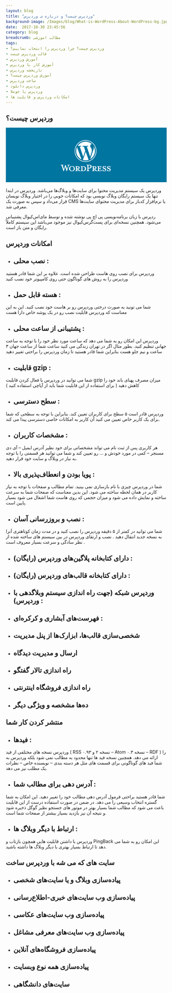 ```yaml
---
layout: blog
title: "وردپرس چیست؟ و درباره ی وردپرس"
background-image: /Images/blog/What-is-WordPress-About-WordPress-bg.jpg
date:  2017-10-30 23:45:56
category: blog
breadcrumb: مطالب اموزشی
tags:
- وردپرس چیست؟ چرا وردپرس را انتخاب نماییم؟
- قالب وردپرس چیست
- آموزش وردپرس
- آموزش کار با وردپرس
- تاریخچه وردپرس
- آموزش وردپرس چیست؟
- ساخت وردپرس
- وردپرس دانلود
- وردپرس یا جوملا
- امکانات وردپرس و قابلیت ها 
---
```


## وردپرس چیست؟
![وردپرس چیست؟ و درباره ی وردپرس][1]

[1]: /Images/blog/What-is-WordPress-About-WordPress.jpg "وردپرس چیست؟ و درباره ی وردپرس"

وردپرس یک سیستم مدیریت محتوا برای سایت‌ها و وبلاگ‌ها می‌باشد. وردپرس در ابتدا تنها یک سیستم رایگان وبلاگ نویسی بود که امکانات خوبی را در اختیار وبلاگ نویسان قرار می‌داد و سپس به صورت یک CMS یا نرم‌افزار کدباز برای مدیریت محتوای سایت‌ها معرفی شد.

ردپرس با زبان برنامه‌نویسی پی اچ پی نوشته شده و توسط مای‌اس‌کیوال پشتیبانی می‌شود. همچنین نسخه‌ای برای پست‌گرس‌کیوال نیز موجود می‌باشد این سیستم کاملاً رایگان و متن باز است.



## امکانات وردپرس
+   ## نصب محلی :
وردپرس برای نصب روی هاست طراحی شده است. علاوه بر این شما قادر هستید وردپرس را به روش های گوناگون حتی روی کامپیوتر خود نصب کنید

+   ## هسته قابل حمل :
شما می تونید به صورت درختی وردپرس رو بر هاست خود نصب کنید. این به این معناست که وردپرس قابلیت نصب رو در یک پوشه خاص دارا هست

+   ## پشتیبانی از ساعت محلی :
وردپرس این امکان رو به شما می دهد که ساعت مورد نظر خود را با توجه به ساعت جهانی تنظیم کنید. بطور مثال اگر در تهران زندگی می کنید ساعت شما از ساعت جهان ۳ ساعت و نیم جلو هست بنابراین شما قادر هستید تا زمان وردپرس را براحتی تغییر دهید

+   ## قابلیت gzip :
شما می توانید در وردپرس با فعال کردن قابلیت gzip میزان مصرف پهنای باند خود را کاهش دهید ( برای استفاده از این قابلیت شما باید از آپاچی استفاده کنید )

+   ## سطح دسترسی :
وردپرس قادر است ۵ سطح برای کاربران تعیین کند. بنابراین با توجه به سطحی که شما برای یک کاربر خاص تعیین می کنید آن کاربر به امکانات خاصی دسترسی پیدا می کند.

+   ## مشخصات کاربران :
هر کاربری پس از ثبت نام می تواند مشخصاتی برای خود نظیر آدرس ایمیل – آی دی مسنجر – کمی در مورد خودش و … رو تعیین کند و شما می توانید هر قسمتی را با توجه به نیاز در وبلاگ و سایت خود قرار دهید.

+   ## پویا بودن و انعطاف‌پذیری بالا :
شما در وردپرس چیزی با نام بازسازی نمی بینید. تمام مطالب و صفحات با توجه به نیاز کاربر در همان لحظه ساخته می شود. این بدین معناست که صفحات شما به سرعت ساخته و نمایش داده می شود و میزان حجمی که روی هاست شما اشغال می شود بسیار پایین است.

+   ## نصب و بروزرسانی آسان :
شما می توانید در کمتر از ۵ دقیقه وردپرس را نصب کنید  و در مدت زمان کوتاهتری آنرا به نسخه جدید انتقال دهید . نصب و ارتقای وردپرس در بین سیستم های ساخته شده از نظر سادگی و سرعت بسیار معروف است .

+   ## دارای کتابخانه پلاگین‌های وردپرس (رایگان) :
+   ## دارای کتابخانه قالب‌های وردپرس (رایگان) :
+   ## وردپرس شبکه (جهت راه اندازی سیستم وبلاگدهی با وردپرس) :
+   ## فهرست‌های آبشاری و کرکره‌ای :
+   ## شخصی‌سازی قالب‌ها، ابزارک‌ها از پنل مدیریت
+   ## ارسال و مدیریت دیدگاه
+   ## راه اندازی تالار گفتگو
+   ## راه اندازی فروشگاه اینترنتی
+   ## ده‌ها مشخصه و ویژگی دیگر

## منتشر کردن کار شما
+   ## فیدها :
وردپرس نسخه های مختلفی از فید ( RSS نسخه ۲ و ۰.۹۳ – Atom نسخه ۰.۳ – RDF ) را ارائه می دهد. همچنین نسخه فید ها تنها محدود به مطالب نمی شود بلکه وردپرس به شما فید های گوناگونی برای قسمت های مثل هر دسته بندی – نویسنده خاص – نظرات یک مطلب نیز می دهد.

+   ## آدرس دهی برای مطالب شما :
شما قادر هستید براحتی فرمول آدرس دهی مطالب خود را تغییر دهید. این امکان به شما گستره انتخاب وسیعی را می دهد. در ضمن در صورت استفاده درست از این قابلیت باعث می شود که مطالب شما بسیار بهتر در موتور های جستجو نظیر گوگل ذخیره شود و نتیجه آن نیز بازدید بسیار بیشتر از صفحات شما است.

+   ## ارتباط با دیگر وبلاگ ها :
وردپرس با داشتن قابلیت هایی همچون بازتاب و PingBack این امکان رو به شما می دهد تا ارتباط بسیار بهتری با دیگر وبلاگ ها داشته باشید.


## سایت های که می شه با وردپرس ساخت
+   ## پیاده‌سازی وبلاگ و یا سایت‌های شخصی
+   ## پیاده‌سازی وب سایت‌های خبری-اطلاع‌رسانی
+   ## پیاده‌سازی وب سایت‌های عکاسی
+   ## پیاده‌سازی وب سایت‌های معرفی مشاغل
+   ## پیاده‌سازی فروشگاه‌های آنلاین
+   ## پیاده‌سازی همه نوع وبسایت
+   ## سایت‌های دانشگاهی










